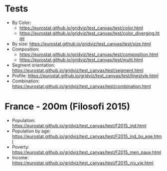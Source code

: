 # Tests

- By Color:
  - https://eurostat.github.io/gridviz/test_canvas/test/color.html
  - https://eurostat.github.io/gridviz/test_canvas/test/color_diverging.html
- By size: https://eurostat.github.io/gridviz/test_canvas/test/size.html
- Composition:
  - https://eurostat.github.io/gridviz/test_canvas/test/composition.html
  - https://eurostat.github.io/gridviz/test_canvas/test/multi.html
- Segment orientation: https://eurostat.github.io/gridviz/test_canvas/test/segment.html
- Profile: https://eurostat.github.io/gridviz/test_canvas/test/linestyle.html
- Combination: https://eurostat.github.io/gridviz/test_canvas/test/combination.html

# France - 200m (Filosofi 2015)

- Population: https://eurostat.github.io/gridviz/test_canvas/test/F2015_ind.html
- Population by age: https://eurostat.github.io/gridviz/test_canvas/test/F2015_ind_by_age.html
- Poverty: https://eurostat.github.io/gridviz/test_canvas/test/F2015_men_pauv.html
- Income: https://eurostat.github.io/gridviz/test_canvas/test/F2015_niv_vie.html
